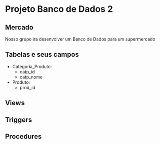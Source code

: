 # Projeto Banco de Dados 2

## Mercado
Nosso grupo ira desenvolver um Banco de Dados para um supermercado

## Tabelas e seus campos
- Categoria_Produto:
	- catp_id
	- catp_nome
- Produto:
	- prod_id

## Views

## Triggers

## Procedures
